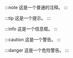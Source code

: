 :::note
这是一个普通的注释。
:::

:::tip
这是一个提示。
:::

:::info
这是一个信息框。
:::

:::caution
这是一个警告。
:::

:::danger
这是一个危险警告。
:::
